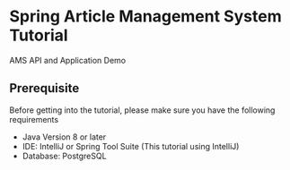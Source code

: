 # Spring Article Management System Tutorial
AMS API and Application Demo 

## Prerequisite
Before getting into the tutorial, please make sure you have the following requirements
- Java Version 8 or later
- IDE: IntelliJ or Spring Tool Suite (This tutorial using IntelliJ)
- Database: PostgreSQL
